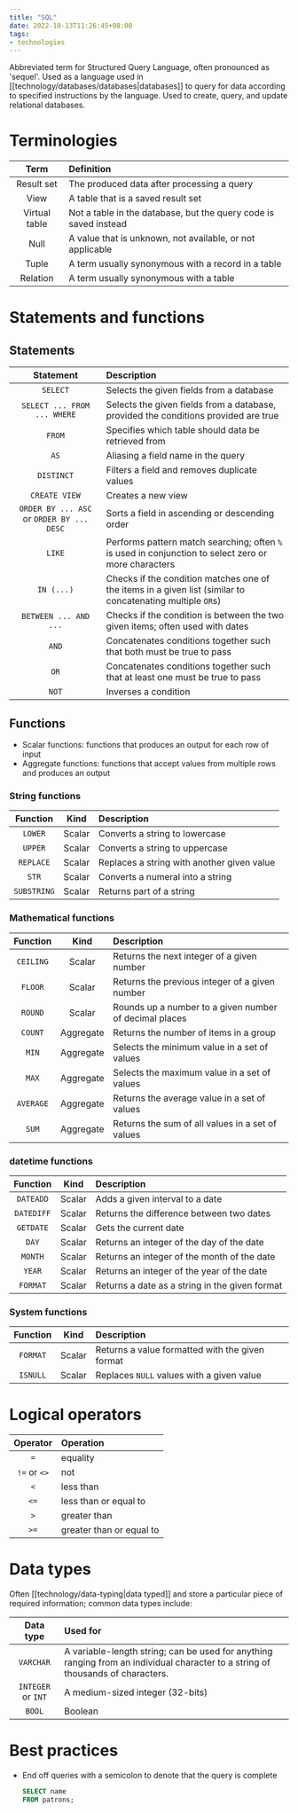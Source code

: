 ```yaml
---
title: "SQL"
date: 2022-10-13T11:26:45+08:00
tags:
- technologies
---
```


Abbreviated term for Structured Query Language, often pronounced as 'sequel'. Used as a language used in [[technology/databases/databases|databases]] to query for data according to specified instructions by the language. Used to create, query, and update relational databases.

# Terminologies

| Term | Definition |
| :-:|:-|
| Result set | The produced data after processing a query |
| View | A table that is a saved result set |
| Virtual table | Not a table in the database, but the query code is saved instead |
| Null | A value that is unknown, not available, or not applicable |
| Tuple | A term usually synonymous with a record in a table |
| Relation | A term usually synonymous with a table |

# Statements and functions

## Statements
| Statement | Description |
|:-:|:-|
| `SELECT` | Selects the given fields from a database |
| `SELECT ... FROM ... WHERE` | Selects the given fields from a database, provided the conditions provided are true |
| `FROM` | Specifies which table should data be retrieved from |
| `AS` | Aliasing a field name in the query |
| `DISTINCT` | Filters a field and removes duplicate values |
| `CREATE VIEW` | Creates a new view |
| `ORDER BY ... ASC` or `ORDER BY ... DESC` | Sorts a field in ascending or descending order |
| `LIKE` | Performs pattern match searching; often `%` is used in conjunction to select zero or more characters |
| `IN (...)` | Checks if the condition matches one of the items in a given list (similar to concatenating multiple `OR`s) |
| `BETWEEN ... AND ...` | Checks if the condition is between the two given items; often used with dates |
| `AND` | Concatenates conditions together such that both must be true to pass |
| `OR` | Concatenates conditions together such that at least one must be true to pass |
| `NOT` | Inverses a condition |

## Functions
- Scalar functions: functions that produces an output for each row of input
- Aggregate functions: functions that accept values from multiple rows and produces an output

### String functions

| Function | Kind | Description |
|:-:|:-:|:-|
| `LOWER` | Scalar | Converts a string to lowercase |
| `UPPER` | Scalar | Converts a string to uppercase |
| `REPLACE` | Scalar | Replaces a string with another given value |
| `STR` | Scalar | Converts a numeral into a string |
| `SUBSTRING` | Scalar | Returns part of a string |

### Mathematical functions

| Function | Kind | Description |
|:-:|:-:|:-|
| `CEILING` | Scalar | Returns the next integer of a given number |
| `FLOOR` | Scalar | Returns the previous integer of a given number |
| `ROUND` | Scalar | Rounds up a number to a given number of decimal places |
| `COUNT` | Aggregate | Returns the number of items in a group |
| `MIN` | Aggregate | Selects the minimum value in a set of values |
| `MAX` | Aggregate | Selects the maximum value in a set of values |
| `AVERAGE` | Aggregate | Returns the average value in a set of values |
| `SUM` | Aggregate | Returns the sum of all values in a set of values |

### datetime functions

| Function | Kind | Description |
|:-:|:-:|:-|
| `DATEADD` | Scalar | Adds a given interval to a date |
| `DATEDIFF` | Scalar | Returns the difference between two dates |
| `GETDATE` | Scalar | Gets the current date |
| `DAY` | Scalar | Returns an integer of the day of the date |
| `MONTH` | Scalar | Returns an integer of the month of the date |
| `YEAR` | Scalar | Returns an integer of the year of the date |
| `FORMAT` | Scalar | Returns a date as a string in the given format |

### System functions

| Function | Kind | Description |
|:-:|:-:|:-|
| `FORMAT` | Scalar | Returns a value formatted with the given format |
| `ISNULL` | Scalar | Replaces `NULL` values with a given value |

# Logical operators

| Operator | Operation |
|:-:|:-|
| `=` | equality |
| `!=` or `<>` | not |
| `<` | less than |
|  `<=` | less than or equal to |
| `>` | greater than |
| `>=` | greater than or equal to |

# Data types
Often [[technology/data-typing|data typed]] and store a particular piece of required information; common data types include:

| Data type | Used for |
|:-:|:-|
| `VARCHAR` | A variable-length string; can be used for anything ranging from an individual character to a string of thousands of characters. |
| `INTEGER` or `INT` | A medium-sized integer (32-bits) |
| `BOOL` | Boolean |

# Best practices
- End off queries with a semicolon to denote that the query is complete
	```sql
	SELECT name
	FROM patrons;
	```